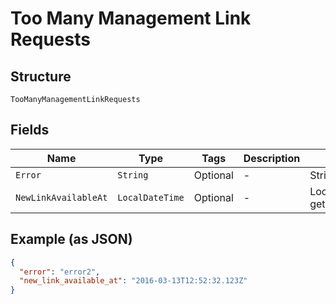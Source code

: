 
# Too Many Management Link Requests

## Structure

`TooManyManagementLinkRequests`

## Fields

| Name | Type | Tags | Description | Getter | Setter |
|  --- | --- | --- | --- | --- | --- |
| `Error` | `String` | Optional | - | String getError() | setError(String error) |
| `NewLinkAvailableAt` | `LocalDateTime` | Optional | - | LocalDateTime getNewLinkAvailableAt() | setNewLinkAvailableAt(LocalDateTime newLinkAvailableAt) |

## Example (as JSON)

```json
{
  "error": "error2",
  "new_link_available_at": "2016-03-13T12:52:32.123Z"
}
```

